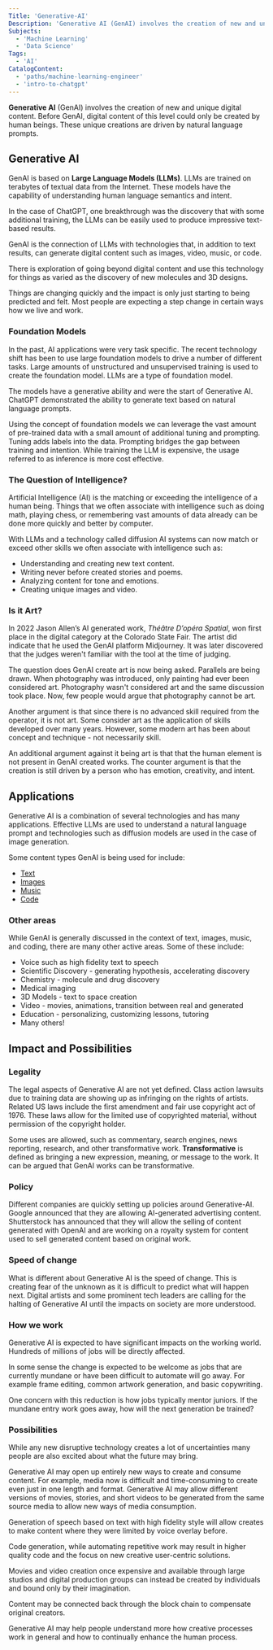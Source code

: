 ```yaml
---
Title: 'Generative-AI'
Description: 'Generative AI (GenAI) involves the creation of new and unique digital content. Before GenAI digital content of this level could only be created by human beings. These unique creations are driven by natural language prompts.'
Subjects:
  - 'Machine Learning'
  - 'Data Science'
Tags:
  - 'AI'
CatalogContent:
  - 'paths/machine-learning-engineer'
  - 'intro-to-chatgpt'
---
```


**Generative AI** (GenAI) involves the creation of new and unique digital content. Before GenAI, digital content of this level could only be created by human beings. These unique creations are driven by natural language prompts.

## Generative AI

GenAI is based on **Large Language Models (LLMs)**. LLMs are trained on terabytes of textual data from the Internet. These models have the capability of understanding human language semantics and intent.

In the case of ChatGPT, one breakthrough was the discovery that with some additional training, the LLMs can be easily used to produce impressive text-based results.

GenAI is the connection of LLMs with technologies that, in addition to text results, can generate digital content such as images, video, music, or code.

There is exploration of going beyond digital content and use this technology for things as varied as the discovery of new molecules and 3D designs.

Things are changing quickly and the impact is only just starting to being predicted and felt. Most people are expecting a step change in certain ways how we live and work.

### Foundation Models

In the past, AI applications were very task specific. The recent technology shift has been to use large foundation models to drive a number of different tasks. Large amounts of unstructured and unsupervised training is used to create the foundation model. LLMs are a type of foundation model.

The models have a generative ability and were the start of Generative AI. ChatGPT demonstrated the ability to generate text based on natural language prompts.

Using the concept of foundation models we can leverage the vast amount of pre-trained data with a small amount of additional tuning and prompting. Tuning adds labels into the data. Prompting bridges the gap between training and intention. While training the LLM is expensive, the usage referred to as inference is more cost effective.

### The Question of Intelligence?

Artificial Intelligence (AI) is the matching or exceeding the intelligence of a human being. Things that we often associate with intelligence such as doing math, playing chess, or remembering vast amounts of data already can be done more quickly and better by computer.

With LLMs and a technology called diffusion AI systems can now match or exceed other skills we often associate with intelligence such as:

- Understanding and creating new text content.
- Writing never before created stories and poems.
- Analyzing content for tone and emotions.
- Creating unique images and video.

### Is it Art?

In 2022 Jason Allen’s AI generated work, _Théâtre D’opéra Spatial_, won first place in the digital category at the Colorado State Fair. The artist did indicate that he used the GenAI platform Midjourney. It was later discovered that the judges weren't familiar with the tool at the time of judging.

The question does GenAI create art is now being asked. Parallels are being drawn. When photography was introduced, only painting had ever been considered art. Photography wasn't considered art and the same discussion took place. Now, few people would argue that photography cannot be art.

Another argument is that since there is no advanced skill required from the operator, it is not art. Some consider art as the application of skills developed over many years. However, some modern art has been about concept and technique - not necessarily skill.

An additional argument against it being art is that that the human element is not present in GenAI created works. The counter argument is that the creation is still driven by a person who has emotion, creativity, and intent.

## Applications

Generative AI is a combination of several technologies and has many applications. Effective LLMs are used to understand a natural language prompt and technologies such as diffusion models are used in the case of image generation.

Some content types GenAI is being used for include:

- [Text](https://www.codecademy.com/resources/docs/ai/generative-ai/text)
- [Images](https://www.codecademy.com/resources/docs/ai/generative-ai/images)
- [Music](https://www.codecademy.com/resources/docs/ai/generative-ai/music)
- [Code](https://www.codecademy.com/resources/docs/ai/generative-ai/code)

### Other areas

While GenAI is generally discussed in the context of text, images, music, and coding, there are many other active areas. Some of these include:

- Voice such as high fidelity text to speech
- Scientific Discovery - generating hypothesis, accelerating discovery
- Chemistry - molecule and drug discovery
- Medical imaging
- 3D Models - text to space creation
- Video - movies, animations, transition between real and generated
- Education - personalizing, customizing lessons, tutoring
- Many others!

## Impact and Possibilities

### Legality

The legal aspects of Generative AI are not yet defined. Class action lawsuits due to training data are showing up as infringing on the rights of artists. Related US laws include the first amendment and fair use copyright act of 1976. These laws allow for the limited use of copyrighted material, without permission of the copyright holder.

Some uses are allowed, such as commentary, search engines, news reporting, research, and other transformative work. **Transformative** is defined as bringing a new expression, meaning, or message to the work. It can be argued that GenAI works can be transformative.

### Policy

Different companies are quickly setting up policies around Generative-AI. Google announced that they are allowing AI-generated advertising content. Shutterstock has announced that they will allow the selling of content generated with OpenAI and are working on a royalty system for content used to sell generated content based on original work.

### Speed of change

What is different about Generative AI is the speed of change. This is creating fear of the unknown as it is difficult to predict what will happen next. Digital artists and some prominent tech leaders are calling for the halting of Generative AI until the impacts on society are more understood.

### How we work

Generative AI is expected to have significant impacts on the working world. Hundreds of millions of jobs will be directly affected.

In some sense the change is expected to be welcome as jobs that are currently mundane or have been difficult to automate will go away. For example frame editing, common artwork generation, and basic copywriting.

One concern with this reduction is how jobs typically mentor juniors. If the mundane entry work goes away, how will the next generation be trained?

### Possibilities

While any new disruptive technology creates a lot of uncertainties many people are also excited about what the future may bring.

Generative AI may open up entirely new ways to create and consume content. For example, media now is difficult and time-consuming to create even just in one length and format. Generative AI may allow different versions of movies, stories, and short videos to be generated from the same source media to allow new ways of media consumption.

Generation of speech based on text with high fidelity style will allow creates to make content where they were limited by voice overlay before.

Code generation, while automating repetitive work may result in higher quality code and the focus on new creative user-centric solutions.

Movies and video creation once expensive and available through large studios and digital production groups can instead be created by individuals and bound only by their imagination.

Content may be connected back through the block chain to compensate original creators.

Generative AI may help people understand more how creative processes work in general and how to continually enhance the human process.
